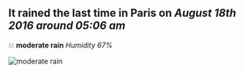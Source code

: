## It rained the last time in Paris on *August 18th 2016 around 05:06 am*
💧💧  **moderate rain** *Humidity 67%*

![moderate rain](http://openweathermap.org/img/w/10n.png)
